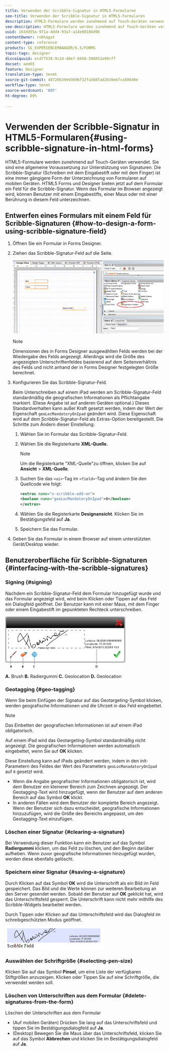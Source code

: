 ```yaml
---
title: Verwenden der Scribble-Signatur in HTML5-Formularen
seo-title: Verwenden der Scribble-Signatur in HTML5-Formularen
description: HTML5-Formulare werden zunehmend auf Touch-Geräten verwendet. Sie sind eine allgemeine Voraussetzung zur Unterstützung von Signaturen. Das Unterzeichnen von Dokumenten auf mobilen Geräten ist eine immer gängigere Form der Unterzeichnung von Formularen.
seo-description: HTML5-Formulare werden zunehmend auf Touch-Geräten verwendet. Sie sind eine allgemeine Voraussetzung zur Unterstützung von Signaturen. Das Unterzeichnen von Dokumenten auf mobilen Geräten ist eine immer gängigere Form der Unterzeichnung von Formularen.
uuid: 163dd55a-971a-4dd4-93a7-a14e80184d9b
contentOwner: robhagat
content-type: reference
products: SG_EXPERIENCEMANAGER/6.5/FORMS
topic-tags: designer
discoiquuid: ecd7f538-9c24-48e7-8450-596851e99cff
docset: aem65
feature: Designer
translation-type: tm+mt
source-git-commit: 48726639e93696f32fa368fad2630e6fca50640e
workflow-type: tm+mt
source-wordcount: '697'
ht-degree: 89%

---
```



# Verwenden der Scribble-Signatur in HTML5-Formularen{#using-scribble-signature-in-html-forms}

HTML5-Formulare werden zunehmend auf Touch-Geräten verwendet. Sie sind eine allgemeine Voraussetzung zur Unterstützung von Signaturen. Die Scribble-Signatur (Schreiben mit dem Eingabestift oder mit dem Finger) ist eine immer gängigere Form der Unterzeichnung von Formularen auf mobilen Geräten. HTML5 Forms und Designer bieten jetzt auf dem Formular ein Feld für die Scribble-Signatur. Wenn das Formular im Browser angezeigt wird, können Benutzer mit einem Eingabestifts, einer Maus oder mit einer Berührung in diesem Feld unterzeichnen.

## Entwerfen eines Formulars mit einem Feld für Scribble-Signaturen {#how-to-design-a-form-using-scribble-signature-field}

1. Öffnen Sie ein Formular in Forms Designer.
1. Ziehen das Scribble-Signatur-Feld auf die Seite.

   ![designer_scribble](assets/designer_scribble.png)

   >[!NOTE]
   >
   >Dimensionen des in Forms Designer ausgewählten Felds werden bei der Wiedergabe des Felds angezeigt. Allerdings wird die Größe des angezeigten Unterschriftenfeldes basierend auf dem Seitenverhältnis des Felds und nicht anhand der in Forms Designer festgelegten Größe berechnet.

1. Konfigurieren Sie das Scribble-Signatur-Feld.

   Beim Unterschreiben auf einem iPad werden am Scribble-Signatur-Feld standardmäßig die geografischen Informationen als Pflichtangabe markiert. (Diese Angabe ist auf anderen Geräten optional.) Dieses Standardverhalten kann außer Kraft gesetzt werden, indem der Wert der Eigenschaft `geoLocMandatoryOnIpad`   geändert wird. Diese Eigenschaft wird auf dem Scribble-Signatur-Feld als Extras-Option bereitgestellt. Die Schritte zum Ändern dieser Einstellung:

   1. Wählen Sie im Formular das Scribble-Signatur-Feld.
   1. Wählen Sie die Registerkarte **XML-Quelle.**

      >[!NOTE]
      >
      >Um die Registerkarte &quot;XML-Quelle&quot;zu öffnen, klicken Sie auf **Ansicht** > **XML-Quelle**.

   1. Suchen Sie das `<ui>`-Tag im `<field>`-Tag und ändern Sie den Quellcode wie folgt:

      ```xml
      <extras name="x-scribble-add-on">
      <boolean name="geoLocMandatoryOnIpad">0</boolean>
      </extras>
      ```

   1. Wählen Sie die Registerkarte **Designansicht**. Klicken Sie im Bestätigungsfeld auf **Ja**.
   1. Speichern Sie das Formular.

1. Geben Sie das Formular in einem Browser auf einem unterstützten Gerät/Desktop wieder.

## Benutzeroberfläche für Scribble-Signaturen {#interfacing-with-the-scribble-signatures}

### Signing {#signing}

Nachdem ein Scribble-Signatur-Feld dem Formular hinzugefügt wurde und das Formular angezeigt wird, wird beim Klicken oder Tippen auf das Feld ein Dialogfeld geöffnet. Der Benutzer kann mit einer Maus, mit dem Finger oder einem Eingabestift im gepunkteten Rechteck unterschreiben.

![Geolocation](assets/geolocation.png)

**A.** Brush  **B.** Radiergummi  **C.** Geolocation  **D.** Geolocation

### Geotagging {#geo-tagging}

Wenn Sie beim Einfügen der Signatur auf das Geotargeting-Symbol klicken, werden geografische Informationen und die Uhrzeit in das Feld eingebettet.

>[!NOTE]
Das Einbetten der geografischen Informationen ist auf einem iPad obligatorisch.

Auf einem iPad wird das Geotargeting-Symbol standardmäßig nicht angezeigt. Die geografischen Informationen werden automatisch eingebettet, wenn Sie auf **OK** klicken.

Diese Einstellung kann auf iPads geändert werden, indem in den init-Parametern des Feldes der Wert des Parameters `geoLocManadatoryOnIpad` auf `0` gesetzt wird.

* Wenn die Angabe geografischer Informationen obligatorisch ist, wird dem Benutzer ein kleinerer Bereich zum Zeichnen angezeigt. Der Geotagging-Text wird hinzugefügt, wenn der Benutzer auf dem anderen Bereich auf das Symbol **OK** klickt.
* In anderen Fällen wird dem Benutzer der komplette Bereich angezeigt. Wenn der Benutzer sich dazu entscheidet, geografische Informationen hinzuzufügen, wird die Größe des Bereichs angepasst, um den Geotagging-Text einzufügen.

### Löschen einer Signatur  {#clearing-a-signature}

Bei Verwendung dieser Funktion kann ein Benutzer auf das Symbol **Radiergummi** klicken, um das Feld zu löschen, und den Beginn darüber aufheben. Wenn zuvor geografische Informationen hinzugefügt wurden, werden diese ebenfalls gelöscht.

### Speichern einer Signatur  {#saving-a-signature}

Durch Klicken auf das Symbol **OK** wird die Unterschrift als ein Bild im Feld gespeichert. Das Bild und die Werte können zur weiteren Bearbeitung an den Server gesendet werden. Sobald der Benutzer auf **OK** geklickt hat, wird das Unterschriftsfeld gesperrt. Die Unterschrift kann nicht mehr mithilfe des Scribble-Widgets bearbeitet werden.

Durch Tippen oder Klicken auf das Unterschriftsfeld wird das Dialogfeld im schreibgeschützten Modus geöffnet.

![3](assets/3.png)

### Auswählen der Schriftgröße {#selecting-pen-size}

Klicken Sie auf das Symbol **Pinsel**, um eine Liste der verfügbaren Stiftgrößen anzuzeigen. Klicken oder Tippen Sie auf eine Schriftgröße, die verwendet werden soll.

### Löschen von Unterschriften aus dem Formular  {#delete-signatures-from-the-form}

Löschen der Unterschriften aus dem Formular

* (Auf mobilen Geräten) Drücken Sie lang auf das Unterschriftsfeld und tippen Sie im Bestätigungsdialogfeld auf **Ja**.
* (Desktop) Bewegen Sie die Maus über das Unterschriftsfeld, klicken Sie auf das Symbol **Abbrechen** und klicken Sie im Bestätigungsdialogfeld auf **Ja**.
